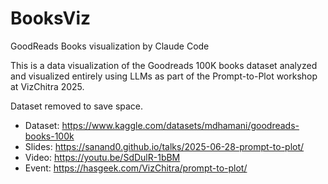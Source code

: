 # BooksViz

GoodReads Books visualization by Claude Code

This is a data visualization of the Goodreads 100K books dataset
analyzed and visualized entirely using LLMs as part of the
Prompt-to-Plot workshop at VizChitra 2025.

Dataset removed to save space.

- Dataset: https://www.kaggle.com/datasets/mdhamani/goodreads-books-100k
- Slides: https://sanand0.github.io/talks/2025-06-28-prompt-to-plot/
- Video: https://youtu.be/SdDulR-1bBM
- Event: https://hasgeek.com/VizChitra/prompt-to-plot/
